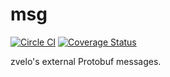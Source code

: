 # msg

[![Circle CI](https://circleci.com/gh/zvelo/msg.svg?style=svg)](https://circleci.com/gh/zvelo/msg) [![Coverage Status](https://coveralls.io/repos/github/zvelo/msg/badge.svg?branch=master)](https://coveralls.io/github/zvelo/msg?branch=master)

zvelo's external Protobuf messages.
